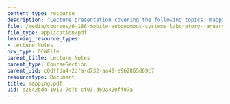 ```yaml
---
content_type: resource
description: 'Lecture presentation covering the following topics: mapping and navigation.'
file: /media/courses/6-186-mobile-autonomous-systems-laboratory-january-iap-2005/d2642bd410197d7bcf03d69a420ff07a_mapping.pdf
file_type: application/pdf
learning_resource_types:
- Lecture Notes
ocw_type: OCWFile
parent_title: Lecture Notes
parent_type: CourseSection
parent_uid: c0dffda4-2dfa-d732-aa49-e962865d69c7
resourcetype: Document
title: mapping.pdf
uid: d2642bd4-1019-7d7b-cf03-d69a420ff07a
---
```

